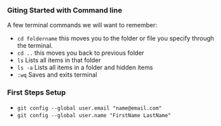 ### Giting Started with Command line

A few terminal commands we will want to remember:
* `cd foldername` this moves you to the folder or file you specify through the terminal.
* `cd ..` this moves you back to previous folder
* `ls` Lists all items in that folder
* `ls -a` Lists all items in a folder and hidden items
* `:wq` Saves and exits terminal


### First Steps Setup

* `git config --global user.email "name@email.com"`
* `git config --global user.name "FirstName LastName"`
